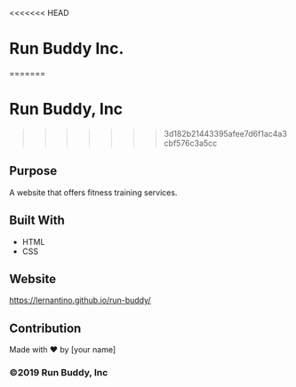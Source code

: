 
<<<<<<< HEAD
# Run Buddy Inc.
=======
# Run Buddy, Inc
>>>>>>> 3d182b21443395afee7d6f1ac4a3cbf576c3a5cc

## Purpose
A website that offers fitness training services. 

## Built With
* HTML
* CSS

## Website
https://lernantino.github.io/run-buddy/

## Contribution
Made with ❤️ by [your name]

### ©️2019 Run Buddy, Inc 
